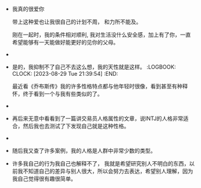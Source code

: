 - 我真的很爱你
  
  带上这种爱也让我很自己的计划不周， 和力所不能及。
  
  刚在一起时，我的条件相对顺利, 我对生活没什么安全感，加上有了你，一直希望能够有一天能做好能更好的见你的父母。
-
- 是的，我抑制不了自己不去这么想，我的天性就是这样。 
  :LOGBOOK:
  CLOCK: [2023-08-29 Tue 21:39:54]
  :END:
  
  最近看《乔布斯传》我的许多性格特点都与他年轻时很像，看到甚至有种释怀，终于看到一个与我有些类似的了。
-
- 再后来无意中看看到了一篇讲交易员人格属性的文章，说INTJ的人格非常适合，然后我也去测试了下发现自己就是这种性格。
-
- 随后我又查了许多案例，我的人格是人群中非常少数的类型。
- 许多我自己的行为我自己也解释不了， 我就是希望研究别人不明白的东西，以前我不知道自己的差异与别人很大，所以会努力去表达，希望别人理解，因为我自己觉得很有趣很简单。